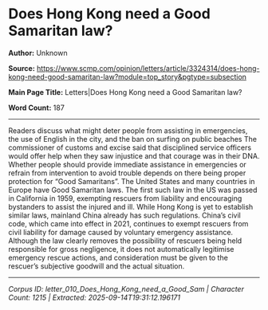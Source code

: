 # Does Hong Kong need a Good Samaritan law?

**Author:** Unknown

**Source:** https://www.scmp.com/opinion/letters/article/3324314/does-hong-kong-need-good-samaritan-law?module=top_story&pgtype=subsection

**Main Page Title:** Letters|Does Hong Kong need a Good Samaritan law?

**Word Count:** 187

---

Readers discuss what might deter people from assisting in emergencies, the use of English in the city, and the ban on surfing on public beaches
The commissioner of customs and excise said that disciplined service officers would offer help when they saw injustice and that courage was in their DNA. Whether people should provide immediate assistance in emergencies or refrain from intervention to avoid trouble depends on there being proper protection for “Good Samaritans”.
The United States and many countries in Europe have Good Samaritan laws. The first such law in the US was passed in California in 1959, exempting rescuers from liability and encouraging bystanders to assist the injured and ill.
While Hong Kong is yet to establish similar laws, mainland China already has such regulations. China’s civil code, which came into effect in 2021, continues to exempt rescuers from civil liability for damage caused by voluntary emergency assistance. Although the law clearly removes the possibility of rescuers being held responsible for gross negligence, it does not automatically legitimise emergency rescue actions, and consideration must be given to the rescuer’s subjective goodwill and the actual situation.

---

*Corpus ID: letter_010_Does_Hong_Kong_need_a_Good_Sam | Character Count: 1215 | Extracted: 2025-09-14T19:31:12.196171*
